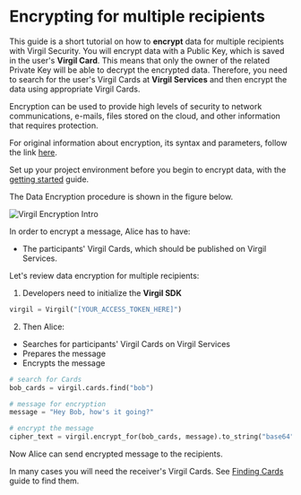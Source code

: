 # Encrypting for multiple recipients

This guide is a short tutorial on how to **encrypt** data for multiple recipients with Virgil Security. You will encrypt data with a Public Key, which is saved in the user's **Virgil Card**. This means that only the owner of the related Private Key will be able to decrypt the encrypted data. Therefore, you need to search for the user's Virgil Cards at **Virgil Services** and then encrypt the data using appropriate Virgil Cards.

Encryption can be used to provide high levels of security to network communications, e-mails, files stored on the cloud, and other information that requires protection.

For original information about encryption, its syntax and parameters, follow the link [here](https://github.com/VirgilSecurity/virgil/blob/wiki/wiki/glossary.md#encryption).

Set up your project environment before you begin to encrypt data, with the [getting started](https://github.com/VirgilSecurity/virgil-sdk-python/blob/docs-review/documentation/guides/configuration/client-configuration.md) guide.

The Data Encryption procedure is shown in the figure below.

![Virgil Encryption Intro](https://github.com/VirgilSecurity/virgil-sdk-python/blob/docs-review/documentation/img/Encryption_introduction.png "Data encryption")


In order to encrypt a message, Alice has to have:
 - The participants' Virgil Cards, which should be published on Virgil Services.

Let's review data encryption for multiple recipients:

1. Developers need to initialize the **Virgil SDK**

```python
virgil = Virgil("[YOUR_ACCESS_TOKEN_HERE]")
```

2. Then Alice:


  -  Searches for participants' Virgil Cards on Virgil Services
  -  Prepares the message
  -  Encrypts the message

  ```python
  # search for Cards
  bob_cards = virgil.cards.find("bob")

  # message for encryption
  message = "Hey Bob, how's it going?"

  # encrypt the message
  cipher_text = virgil.encrypt_for(bob_cards, message).to_string("base64")
  ```

Now Alice can send encrypted message to the recipients.

In many cases you will need the receiver's Virgil Cards. See [Finding Cards](https://github.com/VirgilSecurity/virgil-sdk-python/blob/docs-review/documentation/guides/virgil-card/finding-card.md) guide to find them.
